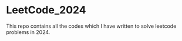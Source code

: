 # LeetCode_2024
This repo contains all the codes which I have written to solve leetcode problems in 2024.

